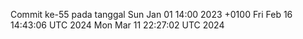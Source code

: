 Commit ke-55 pada tanggal Sun Jan 01 14:00 2023 +0100
Fri Feb 16 14:43:06 UTC 2024
Mon Mar 11 22:27:02 UTC 2024
